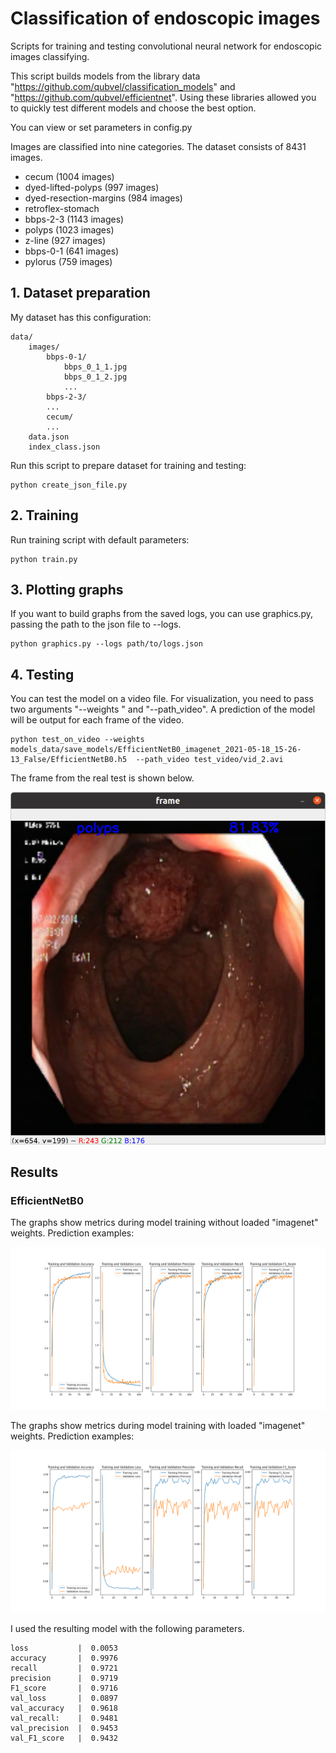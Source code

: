 # Classification of endoscopic images

Scripts for training and testing convolutional neural network for endoscopic images classifying.

This script builds models from the library data "https://github.com/qubvel/classification_models" and 
"https://github.com/qubvel/efficientnet". Using these libraries allowed you to quickly test different models and 
choose the best option.

You can view or set parameters in config.py

Images are classified into nine categories. The dataset consists of 8431 images.
* cecum (1004 images)
* dyed-lifted-polyps (997 images)
* dyed-resection-margins (984 images)
* retroflex-stomach
* bbps-2-3 (1143 images)
* polyps (1023 images)
* z-line (927 images)
* bbps-0-1 (641 images) 
* pylorus (759 images)



## 1. Dataset preparation
My dataset has this configuration:
```
data/
    images/
        bbps-0-1/
            bbps_0_1_1.jpg
            bbps_0_1_2.jpg
            ...
        bbps-2-3/
        ...
        cecum/
        ...
    data.json
    index_class.json
```
Run this script to prepare dataset for training and testing:
```shell script
python create_json_file.py
```
## 2. Training
Run training script with default parameters:
```shell script
python train.py
```
## 3. Plotting graphs
If you want to build graphs from the saved logs, you can use graphics.py, passing the path to the json file to --logs.
```shell script
python graphics.py --logs path/to/logs.json
```
## 4. Testing
You can test the model on a video file.
For visualization, you need to pass two arguments "--weights " and "--path_video". A prediction of the model will be 
output for each frame of the video.
```shell script
python test_on_video --weights models_data/save_models/EfficientNetB0_imagenet_2021-05-18_15-26-13_False/EfficientNetB0.h5  --path_video test_video/vid_2.avi
```
The frame from the real test is shown below.
 
![example_1](examples_for_github/image.png)

## Results
### EfficientNetB0
The graphs show metrics during model training without loaded "imagenet" weights.
Prediction examples:

![example_2](examples_for_github/Figure_without_imagenet.png)

The graphs show metrics during model training with loaded "imagenet" weights.
Prediction examples:

![example_3](examples_for_github/Figure_with_imagenet.png)

I used the resulting model with the following parameters.
``` 
loss           |  0.0053 
accuracy       |  0.9976 
recall         |  0.9721 
precision      |  0.9719 
F1_score       |  0.9716 
val_loss       |  0.0897 
val_accuracy   |  0.9618 
val_recall:    |  0.9481 
val_precision  |  0.9453 
val_F1_score   |  0.9432
```